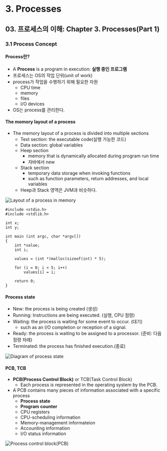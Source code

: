 # 3. Processes

## 03. 프로세스의 이해: Chapter 3. Processes(Part 1)

### 3.1 Process Concept

#### Process란?

* A **Process** is a program in execution: **실행 중인 프로그램**
* 프로세스는 OS의 작업 단위(unit of work)
* process가 작업을 수행하기 위해 필요한 자원
    * CPU time
    * memory
    * files
    * I/O devices
* OS는 process를 관리한다.

#### The momory layout of a process

* The memory layout of a process is divided into multiple sections
    * Text section: the executable code(실행 가능한 코드)
    * Data section: global variables
    * Heep section
        * memory that is dynamically allocated during program run time
        * 자바에서 new
    * Stack section
        * temporary data storage when invoking functions
        * such as function parameters, return addresses, and local variables
    * Heep과 Stack 영역은 JVM과 비슷하다.

![Layout of a process in memory](https://i.ibb.co/q5KxDnR/bandicam-2021-10-31-18-42-00-053.jpg)

```
#include <stdio.h>
#include <stdlib.h>

int x;
int y;

int main (int argc, char *argv[])
{
    int *value;
    int i;
    
    values = (int *)malloc(sizeof(int) * 5);
    
    for (i = 0; i < 5; i++)
        values[i] = i;
    
    return 0;
}
```

#### Process state

* New: the process is being created (생성)
* Running: Instructions are being executed. (실행, CPU 점령)
* Waiting: the process is waiting for some event to occur. (대기)
    * such as an I/O completion or reception of a signal.
* Ready: the process is waiting to be assigned to a processor. (준비: 다음 점령 차례)
* Terminated: the process has finished execution.(종료)

![Diagram of process state](https://i.ibb.co/0sYNMxv/bandicam-2021-10-31-18-47-59-066.jpg)

#### PCB, TCB

* **PCB(Process Control Block)** or TCB(Task Control Block)
    * Each process is represented in the operating system by the PCB.
* A PCB contains many pieces of information associated with a specific process
    * **Process state**
    * **Program counter**
    * CPU registers
    * CPU-scheduling information
    * Memory-management informateion
    * Accounting information
    * I/O status information

![Process control block(PCB)](https://i.ibb.co/zZsjzw1/bandicam-2021-10-31-18-52-22-380.jpg)
